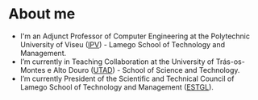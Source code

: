 # About me 

- I'm an Adjunct Professor of Computer Engineering at the Polytechnic University of Viseu ([IPV](https://ipv.pt/en/)) - Lamego School of Technology and Management.
- I’m currently in Teaching Collaboration at the University of Trás-os-Montes e Alto Douro ([UTAD](https://www.utad.pt/en/)) - School of Science and Technology.
- I’m currently President of the Scientific and Technical Council of Lamego School of Technology and Management ([ESTGL](https://www.estgl.ipv.pt/)).
<!--
👋
**costa-c/costa-c** is a ✨ _special_ ✨ repository because its `README.md` (this file) appears on your GitHub profile.
🔭 
Here are some ideas to get you started:
- 🌱 I’m currently developing my PhD in Electrical and Computer Engineering at the University of Trás-os-Montes e Alto Douro ([UTAD](https://www.utad.pt/en/)), in the areas of smart harvesting and smart irrigation based on Machine Learning.
- 👯 I’m looking to collaborate on ...
- 🤔 I’m looking for help with ...
- 💬 Ask me about ...
- 📫 How to reach me: ...
- 😄 Pronouns: ...
- ⚡ Fun fact: ...
-->
